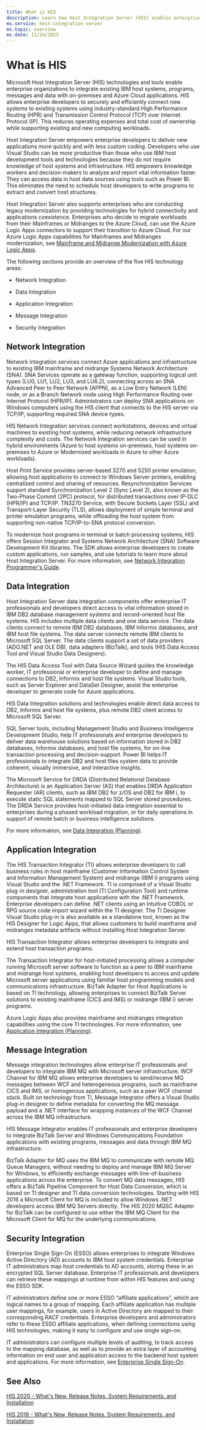 ```yaml
---
title: What is HIS
description: Learn how Host Integration Server (HIS) enables enterprise organizations to integrate existing IBM host systems, programs, messages and data with on-premises and Azure Cloud applications. 
ms.service: host-integration-server
ms.topic: overview
ms.date: 11/24/2023
---
```


# What is HIS

Microsoft Host Integration Server (HIS) technologies and tools enable enterprise organizations to integrate existing IBM host systems, programs, messages and data with on-premises and Azure Cloud applications. HIS allows enterprise developers to securely and efficiently connect new systems to existing systems using industry-standard High Performance Routing (HPR) and Transmission Control Protocol (TCP) over Internet Protocol (IP). This reduces operating expenses and total cost of ownership while supporting existing and new computing workloads.

Host Integration Server empowers enterprise developers to deliver new applications more quickly and with less custom coding. Developers who use Visual Studio can be more productive than those who use IBM host development tools and technologies because they do not require knowledge of host systems and infrastructure. HIS empowers knowledge workers and decision-makers to analyze and report vital information faster. They can access data in host data sources using tools such as Power BI. This eliminates the need to schedule host developers to write programs to extract and convert host structures.

Host Integration Server also supports enterprises who are conducting legacy modernization by providing technologies for hybrid connectivity and applications coexistence. Enterprises who decide to migrate workloads from their Mainframes or Midranges to the Azure Cloud, can use the Azure Logic Apps connectors to support their transition to Azure Cloud. For our Azure Logic Apps capabilities for Mainframes and Midranges modernization, see [Mainframe and Midrange Modernization with Azure Logic Apps](/azure/logic-apps/mainframe-modernization-overview).
  
 The following sections provide an overview of the five HIS technology areas:
  
- Network Integration
  
- Data Integration
  
- Application Integration
  
- Message Integration
  
- Security Integration
  
<a name="Network"></a>

## Network Integration  

Network integration services connect Azure applications and infrastructure to existing IBM mainframe and midrange Systems Network Architecture (SNA). SNA Services operate as a gateway function, supporting logical unit types (LU0, LU1, LU2, LU3, and LU6.2), connecting across an SNA Advanced Peer to Peer Network (APPN), as a Low Entry Network (LEN) node, or as a Branch Network node using High Performance Routing over Internet Protocol (HPR/IP). Administrators can deploy SNA applications on Windows computers using the HIS client that connects to the HIS server via TCP/IP, supporting required SNA device types.

HIS Network Integration services connect workstations, devices and virtual machines to existing host systems, while reducing network infrastructure complexity and costs. The Network Integration services can be used in hybrid environments (Azure to host systems on-premises, host systems on-premises to Azure or Modernized workloads in Azure to other Azure workloads).

Host Print Service provides server-based 3270 and 5250 printer emulation, allowing host applications to connect to Windows Server  printers, enabling centralized control and sharing of resources. Resynchronization Services support standard Synchronization Level 2 (Sync Level 2), also known as the Two-Phase Commit (2PC) protocol, for distributed transactions over IP-DLC (HPR/IP) and TCP/IP. TN3270 Service, with Secure Sockets Layer (SSL) and Transport-Layer Security (TLS), allows deployment of simple terminal and printer emulation programs, while offloading the host system from supporting non-native TCP/IP-to-SNA protocol conversion.
  
To modernize host programs in terminal or batch processing systems, HIS offers Session Integrator and Systems Network Architecture (SNA) Software Development Kit libraries. The SDK allows enterprise developers to create custom applications, run samples, and use tutorials to learn more about Host Integration Server. For more information, see [Network Integration Programmer's Guide](core/network-integration-programmer-s-guide2.md).  

<a name="Data"></a>

## Data Integration

Host Integration Server data integration components offer enterprise IT professionals and developers direct access to vital information stored in IBM DB2 database management systems and record-oriented host file systems. HIS includes multiple data clients and one data service. The data clients connect to remote IBM DB2 databases, IBM Informix databases, and IBM host file systems. The data server connects remote IBM clients to Microsoft SQL Server. The data clients support a set of data providers (ADO.NET and OLE DB), data adapters (BizTalk), and tools (HIS Data Access Tool and Visual Studio Data Designers).  
  
The HIS Data Access Tool with Data Source Wizard guides the knowledge worker, IT professional or enterprise developer to define and manage connections to DB2, Informix and host file systems. Visual Studio  tools, such as Server Explorer and DataSet Designer, assist the enterprise developer to generate code for Azure  applications.  

HIS Data Integration solutions and technologies enable direct data access to DB2, Informix and host file systems, plus remote DB2 client access to Microsoft SQL Server.  
  
SQL Server tools, including Management Studio and Business Intelligence Development Studio, help IT professionals and enterprise developers to deliver data warehouse solutions based on information stored in DB2 databases, Informix databases, and host file systems, for on-line transaction processing and decision-support. Power BI helps IT professionals to integrate DB2 and host files system data to provide coherent, visually immersive, and interactive insights. 
  
The Microsoft Service for DRDA (Distributed Relational Database Architecture) is an Application Server (AS) that enables DRDA Application Requester (AR) clients, such as IBM DB2 for z/OS and DB2 for IBM i, to execute static SQL statements mapped to SQL Server stored procedures. The DRDA Service provides host-initiated data integration essential to enterprises during a phased workload migration, or for daily operations in support of remote batch or business intelligence solutions.  
  
For more information, see [Data Integration (Planning)](core/data-integration-planning-1.md).  

<a name="application"></a>

## Application Integration

The HIS Transaction Integrator (TI) allows enterprise developers to call business rules in host mainframe (Customer Information Control System and Information Management System) and midrange (IBM i) programs using Visual Studio and the .NET Framework. TI is comprised of a Visual Studio plug-in designer, administration tool (TI Configuration Tool) and runtime components that integrate host applications with the .NET Framework. Enterprise developers can define .NET clients using an intuitive COBOL or RPG source code import wizard within the TI designer. The TI Designer Visual Studio plug-in is also available as a standalone tool, known as the HIS Designer for Logic Apps, that allows customers to build mainframe and midranges metadata artifacts without installing Host Integration Server.
  
HIS Transaction Integrator allows enterprise developers to integrate and extend host transaction programs.  
  
The Transaction Integrator for host-initiated processing allows a computer running Microsoft server software to function as a peer to IBM mainframe and midrange host systems, enabling host developers to access and update Microsoft server applications using familiar host programming models and communications infrastructure. BizTalk Adapter for Host Applications is based on TI technology, allowing enterprises to connect BizTalk Server solutions to existing mainframe (CICS and IMS) or midrange (IBM i) server programs.

Azure Logic Apps also provides mainframe and midranges integration capabilities using the core TI technologies. For more information, see [Application Integration (Planning)](core/application-integration-planning-2.md).  

<a name="message"></a>

## Message Integration

Message integration technologies allow enterprise IT professionals and developers to integrate IBM MQ with Microsoft server infrastructure. WCF Channel for IBM MQ allows enterprise developers to send/receive MQ messages between WCF and heterogeneous programs, such as mainframe CICS and IMS, or homogenous applications, such as a peer WCF channel stack. Built on technology from TI, Message Integrator offers a Visual Studio plug-in designer to define metadata for converting the MQ message payload and a .NET interface for wrapping instances of the WCF Channel across the IBM MQ infrastructure.  
  
HIS Message Integrator enables IT professionals and enterprise developers to integrate BizTalk Server and Windows Communications Foundation applications with existing programs, messages and data through IBM MQ infrastructure.  
  
BizTalk Adapter for MQ uses the IBM MQ to communicate with remote MQ Queue Managers, without needing to deploy and manage IBM MQ Server for Windows, to efficiently exchange messages with line-of-business applications across the enterprise. To convert MQ data messages, HIS offers a BizTalk Pipeline Component for Host Data Conversion, which is based on TI designer and TI data conversion technologies. Starting with HIS 2016 a Microsoft Client for MQ is included to allow Windows .NET developers access IBM MQ Servers directly.  The HIS 2020 MQSC Adapter for BizTalk can be configured to use either the IBM MQ Client for the Microsoft Client for MQ for the underlying communications.

<a name="Security"></a>

## Security Integration

Enterprise Single Sign-On (ESSO) allows enterprises to integrate Windows Active Directory (AD) accounts to IBM host system credentials. Enterprise IT administrators map host credentials to AD accounts, storing these in an encrypted SQL Server database. Enterprise IT professionals and developers can retrieve these mappings at runtime from within HIS features and using the ESSO SDK.  
  
IT administrators define one or more ESSO “affiliate applications”, which are logical names to a group of mapping. Each affiliate application has multiple user mappings, for example, users in Active Directory are mapped to their corresponding RACF credentials. Enterprise developers and administrators refer to these ESSO affiliate applications, when defining connections using HIS technologies, making it easy to configure and use single sign-on.  
  
IT administrators can configure multiple levels of auditing, to track access to the mapping database, as well as to provide an extra layer of accounting information on end user and application access to the backend host system and applications. For more information, see [Enterprise Single Sign-On](esso/enterprise-single-sign-on1.md).  
  
## See Also

[HIS 2020 - What's New, Release Notes, System Requirements, and Installation](install-and-config-guides/his-2016-what-s-new-release-notes-system-requirements-and-installation.md)

[HIS 2016 - What's New, Release Notes, System Requirements, and Installation](install-and-config-guides/his-2016-what-s-new-release-notes-system-requirements-and-installation.md)